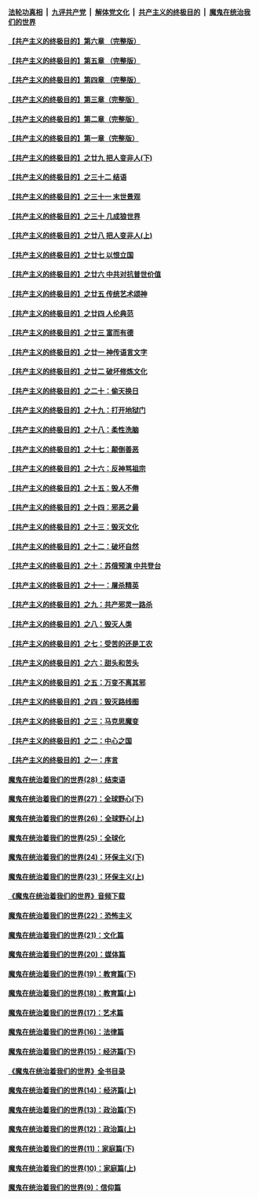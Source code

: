 ####  [法轮功真相](../../../../basic/blob/master/README.md?t=05170231) &nbsp;|&nbsp; [九评共产党](../../../../9ping.md/blob/master/README.md?t=05170231) &nbsp;|&nbsp; [解体党文化](../../../../jtdwh.md/blob/master/README.md?t=05170231)  &nbsp;|&nbsp; [共产主义的终极目的](../../../../gczydzjmd.md/blob/master/README.md?t=05170231) &nbsp;|&nbsp; [魔鬼在统治我们的世界](../../../../mgztzwmdsj.md/blob/master/README.md?t=05170231) 

#### [【共产主义的终极目的】第六章 （完整版）](../pages/nsc422/n11428913.md?t=05170231) 

#### [【共产主义的终极目的】第五章 （完整版）](../pages/nsc422/n11428912.md?t=05170231) 

#### [【共产主义的终极目的】第四章 （完整版）](../pages/nsc422/n11428907.md?t=05170231) 

#### [【共产主义的终极目的】第三章（完整版）](../pages/nsc422/n11428848.md?t=05170231) 

#### [【共产主义的终极目的】第二章（完整版）](../pages/nsc422/n11428831.md?t=05170231) 

#### [【共产主义的终极目的】第一章（完整版）](../pages/nsc422/n11417651.md?t=05170231) 

#### [【共产主义的终极目的】之廿九 把人变非人(下)](../pages/nsc422/n11344140.md?t=05170231) 

#### [【共产主义的终极目的】之三十二 结语](../pages/nsc422/n11360535.md?t=05170231) 

#### [【共产主义的终极目的】之三十一 末世景观](../pages/nsc422/n11351129.md?t=05170231) 

#### [【共产主义的终极目的】之三十 几成狼世界](../pages/nsc422/n11348280.md?t=05170231) 

#### [【共产主义的终极目的】之廿八 把人变非人(上)](../pages/nsc422/n11340492.md?t=05170231) 

#### [【共产主义的终极目的】之廿七 以恨立国](../pages/nsc422/n11336944.md?t=05170231) 

#### [【共产主义的终极目的】之廿六 中共对抗普世价值](../pages/nsc422/n11324785.md?t=05170231) 

#### [【共产主义的终极目的】之廿五 传统艺术颂神](../pages/nsc422/n11296396.md?t=05170231) 

#### [【共产主义的终极目的】之廿四 人伦典范](../pages/nsc422/n11296397.md?t=05170231) 

#### [【共产主义的终极目的】之廿三 富而有德](../pages/nsc422/n11283598.md?t=05170231) 

#### [【共产主义的终极目的】之廿一 神传语言文字](../pages/nsc422/n11263265.md?t=05170231) 

#### [【共产主义的终极目的】之廿二 破坏修炼文化](../pages/nsc422/n11245728.md?t=05170231) 

#### [【共产主义的终极目的】之二十：偷天换日](../pages/nsc422/n11238846.md?t=05170231) 

#### [【共产主义的终极目的】之十九：打开地狱门](../pages/nsc422/n11206376.md?t=05170231) 

#### [【共产主义的终极目的】之十八：柔性洗脑](../pages/nsc422/n11199994.md?t=05170231) 

#### [【共产主义的终极目的】之十七：颠倒善恶](../pages/nsc422/n11179782.md?t=05170231) 

#### [【共产主义的终极目的】之十六：反神骂祖宗](../pages/nsc422/n11166798.md?t=05170231) 

#### [【共产主义的终极目的】之十五：毁人不倦](../pages/nsc422/n11166792.md?t=05170231) 

#### [【共产主义的终极目的】之十四：邪恶之最](../pages/nsc422/n11150249.md?t=05170231) 

#### [【共产主义的终极目的】之十三：毁灭文化](../pages/nsc422/n11135227.md?t=05170231) 

#### [【共产主义的终极目的】之十二：破坏自然](../pages/nsc422/n11135214.md?t=05170231) 

#### [【共产主义的终极目的】之十：苏俄预演 中共登台](../pages/nsc422/n11118424.md?t=05170231) 

#### [【共产主义的终极目的】之十一：屠杀精英](../pages/nsc422/n11118442.md?t=05170231) 

#### [【共产主义的终极目的】之九：共产邪灵一路杀](../pages/nsc422/n11114139.md?t=05170231) 

#### [【共产主义的终极目的】之八：毁灭人类](../pages/nsc422/n11108503.md?t=05170231) 

#### [【共产主义的终极目的】之七：受苦的还是工农](../pages/nsc422/n11101809.md?t=05170231) 

#### [【共产主义的终极目的】之六：甜头和苦头](../pages/nsc422/n11096971.md?t=05170231) 

#### [【共产主义的终极目的】之五：万变不离其邪](../pages/nsc422/n11091285.md?t=05170231) 

#### [【共产主义的终极目的】之四：毁灭路线图](../pages/nsc422/n11086284.md?t=05170231) 

#### [【共产主义的终极目的】之三：马克思魔变](../pages/nsc422/n11061941.md?t=05170231) 

#### [【共产主义的终极目的】之二：中心之国](../pages/nsc422/n11047728.md?t=05170231) 

#### [【共产主义的终极目的】之一：序言](../pages/nsc422/n11086077.md?t=05170231) 

#### [魔鬼在统治着我们的世界(28)：结束语](../pages/nsc422/n10936246.md?t=05170231) 

#### [魔鬼在统治着我们的世界(27)：全球野心(下)](../pages/nsc422/n10928319.md?t=05170231) 

#### [魔鬼在统治着我们的世界(26)：全球野心(上)](../pages/nsc422/n10900318.md?t=05170231) 

#### [魔鬼在统治着我们的世界(25)：全球化](../pages/nsc422/n10788205.md?t=05170231) 

#### [魔鬼在统治着我们的世界(24)：环保主义(下)](../pages/nsc422/n10695307.md?t=05170231) 

#### [魔鬼在统治着我们的世界(23)：环保主义(上)](../pages/nsc422/n10688613.md?t=05170231) 

#### [《魔鬼在统治着我们的世界》音频下载](../pages/nsc422/n10635553.md?t=05170231) 

#### [魔鬼在统治着我们的世界(22)：恐怖主义](../pages/nsc422/n10614727.md?t=05170231) 

#### [魔鬼在统治着我们的世界(21)：文化篇](../pages/nsc422/n10597706.md?t=05170231) 

#### [魔鬼在统治着我们的世界(20)：媒体篇](../pages/nsc422/n10586579.md?t=05170231) 

#### [魔鬼在统治着我们的世界(19)：教育篇(下)](../pages/nsc422/n10564808.md?t=05170231) 

#### [魔鬼在统治着我们的世界(18)：教育篇(上)](../pages/nsc422/n10526970.md?t=05170231) 

#### [魔鬼在统治着我们的世界(17)：艺术篇](../pages/nsc422/n10499093.md?t=05170231) 

#### [魔鬼在统治着我们的世界(16)：法律篇](../pages/nsc422/n10485969.md?t=05170231) 

#### [魔鬼在统治着我们的世界(15)：经济篇(下)](../pages/nsc422/n10469975.md?t=05170231) 

#### [《魔鬼在统治着我们的世界》全书目录](../pages/nsc422/n10464261.md?t=05170231) 

#### [魔鬼在统治着我们的世界(14)：经济篇(上)](../pages/nsc422/n10457370.md?t=05170231) 

#### [魔鬼在统治着我们的世界(13)：政治篇(下)](../pages/nsc422/n10448270.md?t=05170231) 

#### [魔鬼在统治着我们的世界(12)：政治篇(上)](../pages/nsc422/n10444576.md?t=05170231) 

#### [魔鬼在统治着我们的世界(11)：家庭篇(下)](../pages/nsc422/n10440961.md?t=05170231) 

#### [魔鬼在统治着我们的世界(10)：家庭篇(上)](../pages/nsc422/n10435448.md?t=05170231) 

#### [魔鬼在统治着我们的世界(9)：信仰篇](../pages/nsc422/n10432159.md?t=05170231) 

